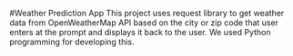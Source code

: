 #Weather Prediction App
This project uses request library to get weather data from OpenWeatherMap API based on the city or zip code that user enters at the prompt and displays it back to the user. We used Python programming for developing this.
